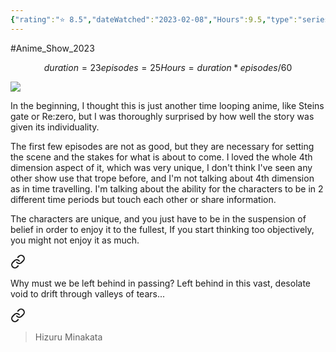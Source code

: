 ```yaml
---
{"rating":"⭐ 8.5","dateWatched":"2023-02-08","Hours":9.5,"type":"series","subType":"series","title":"Summertime Render","englishTitle":"Summer Time Rendering","year":2022,"dataSource":"MALAPI","url":"https://myanimelist.net/anime/47194/Summertime_Render","id":47194,"genres":["Mystery","Supernatural","Suspense"],"studios":["OLM"],"episodes":25,"duration":"23 min per ep","onlineRating":8.53,"actors":null,"image":"https://cdn.myanimelist.net/images/anime/1120/120796.jpg","released":true,"streamingServices":["Disney+"],"airing":false,"airedFrom":"15/04/2022","airedTo":"30/09/2022","watched":false,"lastWatched":"","personalRating":0,"tags":["mediaDB/tv/series"],"dg-publish":true,"permalink":"/media-db/series/summertime-render-2022/","dgPassFrontmatter":true,"noteIcon":"1","created":"2023-11-14T21:08:36.293+05:30","updated":"2023-12-14T22:44:08.816+05:30"}
---
```


#Anime_Show_2023 
```math
duration = 23
episodes = 25
Hours = duration * episodes / 60
```
<img src="https://cdn.myanimelist.net/images/anime/1120/120796.jpg">

In the beginning, I thought this is just another time looping anime, like Steins gate or Re:zero, but I was thoroughly surprised by how well the story was given its individuality.

The first few episodes are not as good, but they are necessary for setting the scene and the stakes for what is about to come. I loved the whole 4th dimension aspect of it, which was very unique, I don't think I've seen any other show use that trope before, and I'm not talking about 4th dimension as in time travelling. I'm talking about the ability for the characters to be in 2 different time periods but touch each other or share information.

The characters are unique, and you just have to be in the suspension of belief in order to enjoy it to the fullest, If you start thinking too objectively, you might not enjoy it as much.


<div class="transclusion internal-embed is-loaded"><a class="markdown-embed-link" href="/quotes/why-must-we-be-left-behind/#e88413" aria-label="Open link"><svg xmlns="http://www.w3.org/2000/svg" width="24" height="24" viewBox="0 0 24 24" fill="none" stroke="currentColor" stroke-width="2" stroke-linecap="round" stroke-linejoin="round" class="svg-icon lucide-link"><path d="M10 13a5 5 0 0 0 7.54.54l3-3a5 5 0 0 0-7.07-7.07l-1.72 1.71"></path><path d="M14 11a5 5 0 0 0-7.54-.54l-3 3a5 5 0 0 0 7.07 7.07l1.71-1.71"></path></svg></a><div class="markdown-embed">



Why must we be left behind in passing? Left behind in this vast, desolate void to drift through valleys of tears... 

</div></div>


<div class="transclusion internal-embed is-loaded"><a class="markdown-embed-link" href="/quotes/why-must-we-be-left-behind/#558de1" aria-label="Open link"><svg xmlns="http://www.w3.org/2000/svg" width="24" height="24" viewBox="0 0 24 24" fill="none" stroke="currentColor" stroke-width="2" stroke-linecap="round" stroke-linejoin="round" class="svg-icon lucide-link"><path d="M10 13a5 5 0 0 0 7.54.54l3-3a5 5 0 0 0-7.07-7.07l-1.72 1.71"></path><path d="M14 11a5 5 0 0 0-7.54-.54l-3 3a5 5 0 0 0 7.07 7.07l1.71-1.71"></path></svg></a><div class="markdown-embed">



> Hizuru Minakata

</div></div>
